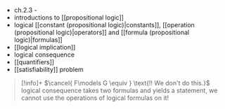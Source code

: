- ch.2.3 - 
- introductions to [[propositional logic]]
- logical [[constant (propositional logic)|constants]], [[operation (propositional logic)|operators]] and [[formula (propositional logic)|formulas]]
- [[logical implication]]
- logical consequence
- [[quantifiers]]
- [[satisfiability]] problem


> [!info]+ $\cancel{ F\models G \equiv } \text{!! We don't do this.}$
> logical consequence takes two formulas and yields a statement, we cannot use the operations of logical formulas on it!






